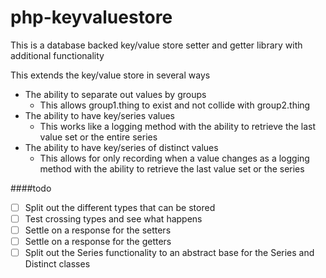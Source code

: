 # php-keyvaluestore
This is a database backed key/value store setter and getter library with additional functionality

This extends the key/value store in several ways

- The ability to separate out values by groups
  - This allows group1.thing to exist and not collide with group2.thing
- The ability to have key/series values
  - This works like a logging method with the ability to retrieve the last value set or the entire series
- The ability to have key/series of distinct values
  - This allows for only recording when a value changes as a logging method with the ability to retrieve the last value 
  set or the series

####todo
- [ ] Split out the different types that can be stored
- [ ] Test crossing types and see what happens
- [ ] Settle on a response for the setters
- [ ] Settle on a response for the getters
- [ ] Split out the Series functionality to an abstract base for the Series and Distinct classes
